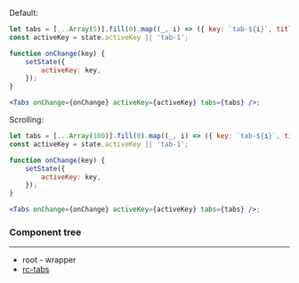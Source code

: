 Default:

```jsx
let tabs = [...Array(5)].fill(0).map((_, i) => ({ key: `tab-${i}`, title: `Tab ${i}` }));
const activeKey = state.activeKey || 'tab-1';

function onChange(key) {
    setState({
        activeKey: key,
    });
}

<Tabs onChange={onChange} activeKey={activeKey} tabs={tabs} />;
```

Scrolling:

```jsx
let tabs = [...Array(100)].fill(0).map((_, i) => ({ key: `tab-${i}`, title: `Tab ${i}` }));
const activeKey = state.activeKey || 'tab-1';

function onChange(key) {
    setState({
        activeKey: key,
    });
}

<Tabs onChange={onChange} activeKey={activeKey} tabs={tabs} />;
```

### Component tree

---

-   root - wrapper
-   [rc-tabs](https://github.com/react-component/tabs)
